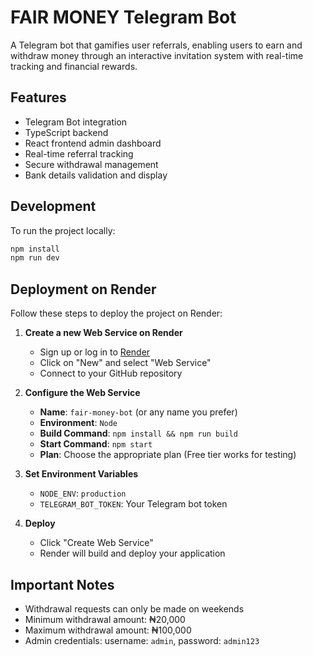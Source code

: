 # FAIR MONEY Telegram Bot

A Telegram bot that gamifies user referrals, enabling users to earn and withdraw money through an interactive invitation system with real-time tracking and financial rewards.

## Features

- Telegram Bot integration
- TypeScript backend
- React frontend admin dashboard
- Real-time referral tracking
- Secure withdrawal management
- Bank details validation and display

## Development

To run the project locally:

```bash
npm install
npm run dev
```

## Deployment on Render

Follow these steps to deploy the project on Render:

1. **Create a new Web Service on Render**
   - Sign up or log in to [Render](https://render.com/)
   - Click on "New" and select "Web Service"
   - Connect to your GitHub repository

2. **Configure the Web Service**
   - **Name**: `fair-money-bot` (or any name you prefer)
   - **Environment**: `Node`
   - **Build Command**: `npm install && npm run build`
   - **Start Command**: `npm start`
   - **Plan**: Choose the appropriate plan (Free tier works for testing)

3. **Set Environment Variables**
   - `NODE_ENV`: `production`
   - `TELEGRAM_BOT_TOKEN`: Your Telegram bot token

4. **Deploy**
   - Click "Create Web Service"
   - Render will build and deploy your application

## Important Notes

- Withdrawal requests can only be made on weekends
- Minimum withdrawal amount: ₦20,000
- Maximum withdrawal amount: ₦100,000
- Admin credentials: username: `admin`, password: `admin123`